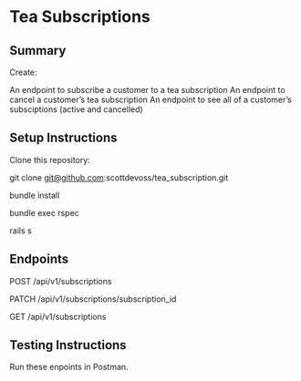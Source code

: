 # Tea Subscriptions

## Summary

Create:

An endpoint to subscribe a customer to a tea subscription
An endpoint to cancel a customer’s tea subscription
An endpoint to see all of a customer’s subsciptions (active and cancelled)

## Setup Instructions

Clone this repository:

git clone git@github.com:scottdevoss/tea_subscription.git

bundle install

bundle exec rspec

rails s

## Endpoints

POST /api/v1/subscriptions

PATCH /api/v1/subscriptions/subscription_id

GET /api/v1/subscriptions

## Testing Instructions

Run these enpoints in Postman. 

